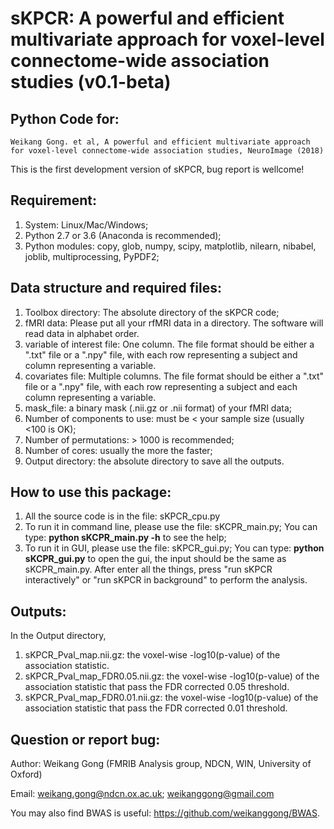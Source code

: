 # sKPCR: A powerful and efficient multivariate approach for voxel-level connectome-wide association studies (v0.1-beta)

## **Python Code for:**

```
Weikang Gong. et al, A powerful and efficient multivariate approach for voxel-level connectome-wide association studies, NeuroImage (2018)
```

This is the first development version of sKPCR, bug report is wellcome!

## **Requirement:**
1. System: Linux/Mac/Windows;
2. Python 2.7 or 3.6 (Anaconda is recommended);
3. Python modules: copy, glob, numpy, scipy, matplotlib, nilearn, nibabel, joblib, multiprocessing, PyPDF2;


## **Data structure and required files:**
1. Toolbox directory: The absolute directory of the sKPCR code;
2. fMRI data: Please put all your rfMRI data in a directory. The software will read data in alphabet order.
3. variable of interest file: One column. The file format should be either a ".txt" file or a ".npy" file, with each row representing a subject and column representing a variable.
4. covariates file: Multiple columns. The file format should be either a ".txt" file or a ".npy" file, with each row representing a subject and each column representing a variable.
5. mask_file: a binary mask (.nii.gz or .nii format) of your fMRI data;
6. Number of components to use: must be < your sample size (usually <100 is OK);
7. Number of permutations: > 1000 is recommended;
8. Number of cores: usually the more the faster;
9. Output directory: the absolute directory to save all the outputs.

## **How to use this package:**
1. All the source code is in the file: sKPCR_cpu.py
2. To run it in command line, please use the file: sKCPR_main.py; You can type: **python sKCPR_main.py -h** to see the help;
3. To run it in GUI, please use the file: sKPCR_gui.py; You can type: **python sKCPR_gui.py** to open the gui, the input should be the same as sKCPR_main.py. After enter all the things, press "run sKPCR interactively" or "run sKPCR in background" to perform the analysis.


## **Outputs:**

In the Output directory, 
1. sKPCR_Pval_map.nii.gz: the voxel-wise -log10(p-value) of the association statistic.
2. sKPCR_Pval_map_FDR0.05.nii.gz: the voxel-wise -log10(p-value) of the association statistic that pass the FDR corrected 0.05 threshold.
3. sKPCR_Pval_map_FDR0.01.nii.gz: the voxel-wise -log10(p-value) of the association statistic that pass the FDR corrected 0.01 threshold.

## **Question or report bug:**

Author: Weikang Gong (FMRIB Analysis group, NDCN, WIN, University of Oxford)

Email: weikang.gong@ndcn.ox.ac.uk; weikanggong@gmail.com


You may also find BWAS is useful: https://github.com/weikanggong/BWAS.

